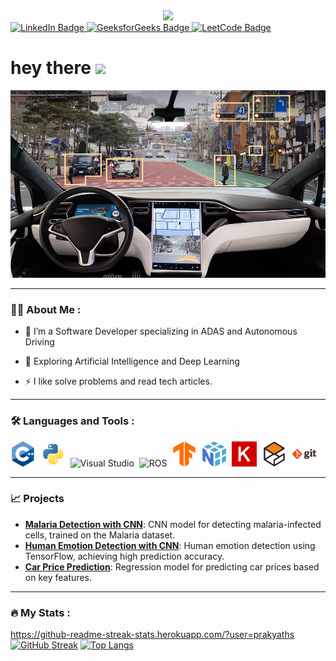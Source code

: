 <div id="header" align="center">
  <img src="https://i.giphy.com/media/v1.Y2lkPTc5MGI3NjExbWk3OWJ2NHNqdXFhd2t2bGNscnVxd2J5OGtlM3FlZHJqcGN1dTh4MCZlcD12MV9pbnRlcm5hbF9naWZfYnlfaWQmY3Q9Zw/26tn33aiTi1jkl6H6/giphy.gif" width="100"/>
</div>

<div id="badges">
  <a href="https://www.linkedin.com/in/prakyathshetty/">
    <img src="https://img.shields.io/badge/LinkedIn-blue?style=for-the-badge&logo=linkedin&logoColor=white" alt="LinkedIn Badge"/>
  </a>
  <a href="https://www.geeksforgeeks.org/user/prakyathsgely/">
    <img src="https://img.shields.io/badge/GeeksforGeeks-darkgreen?style=for-the-badge&logo=geeksforgeeks&logoColor=white" alt="GeeksforGeeks Badge"/>
  </a>
  <a href="https://leetcode.com/u/Prakyath_S/">
    <img src="https://img.shields.io/badge/LeetCode-orange?style=for-the-badge&logo=leetcode&logoColor=white" alt="LeetCode Badge"/>
  </a>
</div>

<h1>
  hey there
  <img src="https://media.giphy.com/media/hvRJCLFzcasrR4ia7z/giphy.gif" width="30px"/>
</h1>

<div align="center">
  <img src="image.jpg" width="600" height="300"/>
</div>

---

### :man_technologist: About Me :

- :telescope: I’m a Software Developer specializing in ADAS and Autonomous Driving

- :seedling: Exploring Artificial Intelligence and Deep Learning

- :zap: I like solve problems and read tech articles.

---

### :hammer_and_wrench: Languages and Tools :

<div>
  <img src="https://github.com/devicons/devicon/blob/master/icons/cplusplus/cplusplus-original.svg" title="C++" alt="C++" width="40" height="40"/>&nbsp;
  <img src="https://github.com/devicons/devicon/blob/master/icons/python/python-original.svg" title="Python" alt="Python" width="40" height="40"/>&nbsp;
  <img src="https://github.com/devicons/devicon/blob/master/icons/icons/visualstudio/visualstudio-original.svg" title="Visual Studio" alt="Visual Studio" width="40" height="40"/>&nbsp;
  <img src="https://github.com/devicons/devicon/blob/master/icons/icons/ros/ros-original.svg" title="ROS" alt="ROS" width="40" height="40"/>&nbsp;
  <img src="https://github.com/devicons/devicon/blob/master/icons/tensorflow/tensorflow-original.svg" title="Tensorflow" alt="Tensorflow" width="40" height="40"/>&nbsp;
  <img src="https://github.com/devicons/devicon/blob/master/icons/numpy/numpy-original.svg" title="Numpy" alt="Numpy " width="40" height="40"/>&nbsp;
  <img src="https://github.com/devicons/devicon/blob/master/icons/keras/keras-original.svg"  title="Keras" alt="Keras" width="40" height="40"/>&nbsp;
  <img src="https://github.com/devicons/devicon/blob/master/icons/gazebo/gazebo-original.svg" title="Gazebo" alt="Gazebo" width="40" height="40"/>&nbsp;
  <img src="https://github.com/devicons/devicon/blob/master/icons/git/git-original-wordmark.svg" title="Git" **alt="Git" width="40" height="40"/>
</div>

---

### 📈 Projects
- [**Malaria Detection with CNN**](https://github.com/prakyaths/MalarAI-Detection): CNN model for detecting malaria-infected cells, trained on the Malaria dataset.
- [**Human Emotion Detection with CNN**](https://github.com/prakyaths/HumanEmotionAI): Human emotion detection using TensorFlow, achieving high prediction accuracy.
- [**Car Price Prediction**](https://github.com/prakyaths/CarPricePrediction): Regression model for predicting car prices based on key features.

---

### :fire: My Stats :

https://github-readme-streak-stats.herokuapp.com/?user=prakyaths
[![GitHub Streak](http://github-readme-streak-stats.herokuapp.com?user=prakyaths)](https://git.io/streak-stats)
[![Top Langs](https://github-readme-stats.vercel.app/api/top-langs/?username=prakyaths&layout=compact&theme=vision-friendly-dark)](https://github.com/anuraghazra/github-readme-stats)
